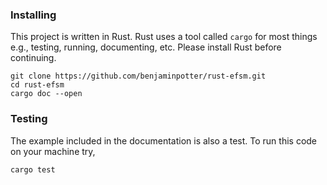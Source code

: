 

### Installing
This project is written in Rust. Rust uses a tool called `cargo` for most things e.g., testing, running, documenting, etc. Please install Rust before continuing.

```
git clone https://github.com/benjaminpotter/rust-efsm.git
cd rust-efsm
cargo doc --open
```

### Testing
The example included in the documentation is also a test. To run this code on your machine try,

```
cargo test
```

